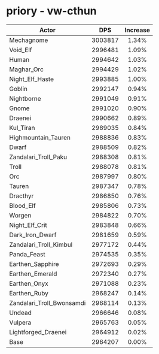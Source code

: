 # priory - vw-cthun
| Actor | DPS | Increase |
|---|:---:|:---:|
|Mechagnome|3003817|1.34%|
|Void_Elf|2996481|1.09%|
|Human|2994642|1.03%|
|Maghar_Orc|2994429|1.02%|
|Night_Elf_Haste|2993885|1.00%|
|Goblin|2992147|0.94%|
|Nightborne|2991049|0.91%|
|Gnome|2991020|0.90%|
|Draenei|2990662|0.89%|
|Kul_Tiran|2989035|0.84%|
|Highmountain_Tauren|2988836|0.83%|
|Dwarf|2988509|0.82%|
|Zandalari_Troll_Paku|2988308|0.81%|
|Troll|2988078|0.81%|
|Orc|2987997|0.80%|
|Tauren|2987347|0.78%|
|Dracthyr|2986850|0.76%|
|Blood_Elf|2985806|0.73%|
|Worgen|2984822|0.70%|
|Night_Elf_Crit|2983848|0.66%|
|Dark_Iron_Dwarf|2981659|0.59%|
|Zandalari_Troll_Kimbul|2977172|0.44%|
|Panda_Feast|2974535|0.35%|
|Earthen_Sapphire|2972693|0.29%|
|Earthen_Emerald|2972340|0.27%|
|Earthen_Onyx|2971088|0.23%|
|Earthen_Ruby|2968247|0.14%|
|Zandalari_Troll_Bwonsamdi|2968114|0.13%|
|Undead|2966646|0.08%|
|Vulpera|2965763|0.05%|
|Lightforged_Draenei|2964912|0.02%|
|Base|2964207|0.00%|
